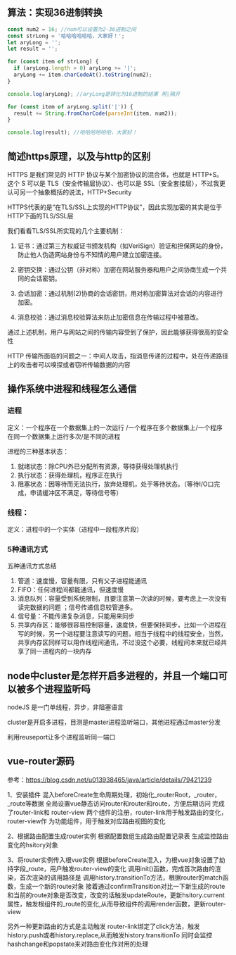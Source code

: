 

## 算法：实现36进制转换

```js
const num2 = 16; //num可以设置为2-36进制之间
const strLong = '哈哈哈哈哈哈，大家好！';
let aryLong = '';
let result = '';

for (const item of strLong) {
  if (aryLong.length > 0) aryLong += '|';
  aryLong += item.charCodeAt().toString(num2);
}

console.log(aryLong); //aryLong是转化为16进制的结果 用|隔开

for (const item of aryLong.split('|')) {
  result += String.fromCharCode(parseInt(item, num2));
}

console.log(result); //哈哈哈哈哈哈，大家好！
```

## 简述https原理，以及与http的区别
HTTPS 是我们常见的 HTTP 协议与某个加密协议的混合体，也就是 HTTP+S。这个 S 可以是 TLS（安全传输层协议）、也可以是 SSL（安全套接层），不过我更认可另一个抽象概括的说法，HTTP+Security

HTTPS代表的是“在TLS/SSL上实现的HTTP协议”，因此实现加密的其实是位于HTTP下面的TLS/SSL层

我们看看TLS/SSL所实现的几个主要机制：

1. 证书：通过第三方权威证书颁发机构（如VeriSign）验证和担保网站的身份，防止他人伪造网站身份与不知情的用户建立加密连接。

2. 密钥交换：通过公钥（非对称）加密在网站服务器和用户之间协商生成一个共同的会话密钥。

3. 会话加密：通过机制(2)协商的会话密钥，用对称加密算法对会话的内容进行加密。

4. 消息校验：通过消息校验算法来防止加密信息在传输过程中被篡改。

通过上述机制，用户与网站之间的传输内容受到了保护，因此能够获得很高的安全性


HTTP 传输所面临的问题之一：中间人攻击，指消息传递的过程中，处在传递路径上的攻击者可以嗅探或者窃听传输数据的内容

## 操作系统中进程和线程怎么通信
### 进程
定义：一个程序在一个数据集上的一次运行
/一个程序在多个数据集上/一个程序在同一个数据集上运行多次/是不同的进程

进程的三种基本状态：
1. 就绪状态：除CPU外已分配所有资源，等待获得处理机执行
2. 执行状态：获得处理机，程序正在执行
3. 阻塞状态：因等待而无法执行，放弃处理机，处于等待状态。（等待I/O口完成，申请缓冲区不满足，等待信号等）

### 线程：
定义：进程中的一个实体（进程中一段程序片段）

### 5种通讯方式
五种通讯方式总结
1. 管道：速度慢，容量有限，只有父子进程能通讯
2. FIFO：任何进程间都能通讯，但速度慢
3. 消息队列：容量受到系统限制，且要注意第一次读的时候，要考虑上一次没有读完数据的问题 ；信号传递信息较管道多。
4. 信号量：不能传递复杂消息，只能用来同步
5. 共享内存区：能够很容易控制容量，速度快，但要保持同步，比如一个进程在写的时候，另一个进程要注意读写的问题，相当于线程中的线程安全，当然，共享内存区同样可以用作线程间通讯，不过没这个必要，线程间本来就已经共享了同一进程内的一块内存


## node中cluster是怎样开启多进程的，并且一个端口可以被多个进程监听吗
nodeJS 是一门单线程，异步，非阻塞语言

cluster是开启多进程，目测是master进程监听端口，其他进程通过master分发

利用reuseport让多个进程监听同一端口


## vue-router源码

参考：https://blog.csdn.net/u013938465/java/article/details/79421239

1、安装插件
混入beforeCreate生命周期处理，初始化_routerRoot，_router，_route等数据
全局设置vue静态访问router和router和route，方便后期访问
完成了router-link和 router-view 两个组件的注册，router-link用于触发路由的变化，router-view作 为功能组件，用于触发对应路由视图的变化

2、根据路由配置生成router实例
根据配置数组生成路由配置记录表
生成监控路由变化的hsitory对象

3、将router实例传入根vue实例
根据beforeCreate混入，为根vue对象设置了劫持字段_route，用户触发router-view的变化
调用init()函数，完成首次路由的渲染，首次渲染的调用路径是 调用history.transitionTo方法，根据router的match函数，生成一个新的route对象
接着通过confirmTransition对比一下新生成的route和当前的route对象是否改变，改变的话触发updateRoute，更新hsitory.current属性，触发根组件的_route的变化,从而导致组件的调用render函数，更新router-view

另外一种更新路由的方式是主动触发
router-link绑定了click方法，触发history.push或者history.replace,从而触发history.transitionTo
同时会监控hashchange和popstate来对路由变化作对用的处理


